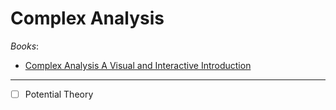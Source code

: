 # Complex Analysis

_Books_:

- [Complex Analysis A Visual and Interactive Introduction ](https://complex-analysis.com/)

---

- [ ] Potential Theory
